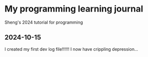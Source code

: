 # My programming learning journal

Sheng's 2024 tutorial for programming 

## 2024-10-15

I created my first dev log file!!!!!! I now have crippling depression...
